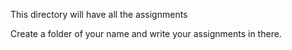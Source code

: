 This directory will have all the assignments

Create a folder of your name and write your assignments in there.